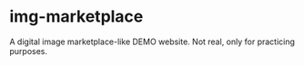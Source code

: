 # img-marketplace
A digital image marketplace-like DEMO website. Not real, only for practicing purposes.
